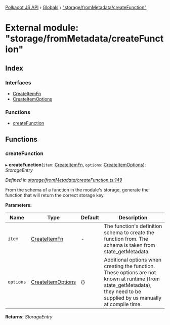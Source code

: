 [Polkadot JS API](../README.md) › [Globals](../globals.md) › ["storage/fromMetadata/createFunction"](_storage_frommetadata_createfunction_.md)

# External module: "storage/fromMetadata/createFunction"

## Index

### Interfaces

* [CreateItemFn](../interfaces/_storage_frommetadata_createfunction_.createitemfn.md)
* [CreateItemOptions](../interfaces/_storage_frommetadata_createfunction_.createitemoptions.md)

### Functions

* [createFunction](_storage_frommetadata_createfunction_.md#createfunction)

## Functions

###  createFunction

▸ **createFunction**(`item`: [CreateItemFn](../interfaces/_storage_frommetadata_createfunction_.createitemfn.md), `options`: [CreateItemOptions](../interfaces/_storage_frommetadata_createfunction_.createitemoptions.md)): *StorageEntry*

*Defined in [storage/fromMetadata/createFunction.ts:149](https://github.com/polkadot-js/api/blob/0b71291cf1/packages/api-metadata/src/storage/fromMetadata/createFunction.ts#L149)*

From the schema of a function in the module's storage, generate the function
that will return the correct storage key.

**Parameters:**

Name | Type | Default | Description |
------ | ------ | ------ | ------ |
`item` | [CreateItemFn](../interfaces/_storage_frommetadata_createfunction_.createitemfn.md) | - | The function's definition schema to create the function from. The schema is taken from state_getMetadata. |
`options` | [CreateItemOptions](../interfaces/_storage_frommetadata_createfunction_.createitemoptions.md) |  {} | Additional options when creating the function. These options are not known at runtime (from state_getMetadata), they need to be supplied by us manually at compile time.  |

**Returns:** *StorageEntry*
